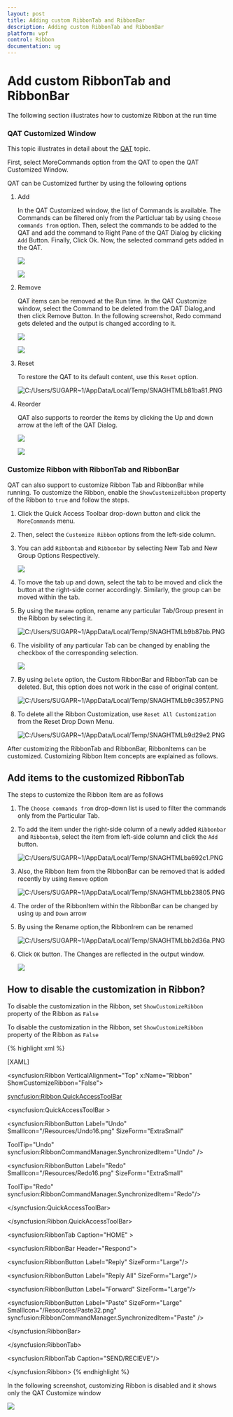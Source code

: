 ```yaml
---
layout: post
title: Adding custom RibbonTab and RibbonBar
description: Adding custom RibbonTab and RibbonBar
platform: wpf
control: Ribbon
documentation: ug
---
```

# Add custom RibbonTab and RibbonBar

The following section illustrates how to customize Ribbon at the run time

### QAT Customized Window

This topic illustrates in detail about the [QAT](#_Adding_items_from_1 "") topic.

First, select MoreCommands option from the QAT to open the QAT Customized Window.

QAT can be Customized further by using the following options

1. Add

	In the QAT Customized window, the list of Commands is available. The Commands can be filtered only from the Particluar tab by using `Choose commands from` option. Then, select the commands to be added to the QAT and add the command to Right Pane of the QAT Dialog by clicking `Add` Button. Finally, Click Ok. Now, the selected command gets added in the QAT.

	![](AddingcustomRibbonTabandRibbonBar_images/AddingcustomRibbonTabandRibbonBar_img1.jpeg)

	![](AddingcustomRibbonTabandRibbonBar_images/AddingcustomRibbonTabandRibbonBar_img2.jpeg)

2. Remove

	QAT items can be removed at the Run time. In the QAT Customize window, select the Command to be deleted from the QAT Dialog,and then click Remove Button. In the following screenshot, Redo command gets deleted and the output is changed according to it.

	![](AddingcustomRibbonTabandRibbonBar_images/AddingcustomRibbonTabandRibbonBar_img3.jpeg)

	![](AddingcustomRibbonTabandRibbonBar_images/AddingcustomRibbonTabandRibbonBar_img4.jpeg)

3. Reset

	To restore the QAT to its default content, use this `Reset` option.

	![C:/Users/SUGAPR~1/AppData/Local/Temp/SNAGHTMLb81ba81.PNG](AddingcustomRibbonTabandRibbonBar_images/AddingcustomRibbonTabandRibbonBar_img5.jpeg)

4. Reorder

	QAT also supports to reorder the items by clicking the Up and down arrow at the left of the QAT Dialog. 

	![](AddingcustomRibbonTabandRibbonBar_images/AddingcustomRibbonTabandRibbonBar_img6.jpeg)

	![](AddingcustomRibbonTabandRibbonBar_images/AddingcustomRibbonTabandRibbonBar_img7.jpeg)


### Customize Ribbon with RibbonTab and RibbonBar

QAT can also support to customize Ribbon Tab and RibbonBar while running. To customize the Ribbon, enable the `ShowCustomizeRibbon` property of the Ribbon to `true` and follow the steps. 

1. Click the Quick Access Toolbar drop-down button and click the `MoreCommands` menu.

2. Then, select the `Customize Ribbon` options from the left-side column.

3. You can add `Ribbontab` and `Ribbonbar` by selecting New Tab and New Group Options Respectively.

	![](AddingcustomRibbonTabandRibbonBar_images/AddingcustomRibbonTabandRibbonBar_img8.jpeg)

4. To move the tab up and down, select the tab to be moved and click the button at the right-side corner accordingly. Similarly, the group can be moved within the tab.

5. By using the `Rename` option, rename any particular Tab/Group present in the Ribbon by selecting it.

	![C:/Users/SUGAPR~1/AppData/Local/Temp/SNAGHTMLb9b87bb.PNG](AddingcustomRibbonTabandRibbonBar_images/AddingcustomRibbonTabandRibbonBar_img9.jpeg)

6. The visibility of any particular Tab can be changed by enabling the checkbox of the corresponding selection.

	![](AddingcustomRibbonTabandRibbonBar_images/AddingcustomRibbonTabandRibbonBar_img10.jpeg)

7. By using `Delete` option, the Custom RibbonBar and RibbonTab can be deleted. But, this option does not work in the case of original content.

	![C:/Users/SUGAPR~1/AppData/Local/Temp/SNAGHTMLb9c3957.PNG](AddingcustomRibbonTabandRibbonBar_images/AddingcustomRibbonTabandRibbonBar_img11.jpeg)

8. To delete all the Ribbon Customization, use `Reset All Customization` from the Reset Drop Down Menu.

	![C:/Users/SUGAPR~1/AppData/Local/Temp/SNAGHTMLb9d29e2.PNG](AddingcustomRibbonTabandRibbonBar_images/AddingcustomRibbonTabandRibbonBar_img12.jpeg)

After customizing the RibbonTab and RibbonBar, RibbonItems can be customized. Customizing Ribbon Item concepts are explained as follows.

## Add items to the customized RibbonTab

The steps to customize the Ribbon Item are as follows

1. The `Choose commands from` drop-down list is used to filter the commands only from the Particular Tab.

2.  To add the item under the right-side column of a newly added `Ribbonbar` and `Ribbontab`, select the item from left-side column and click the `Add` button.

	![C:/Users/SUGAPR~1/AppData/Local/Temp/SNAGHTMLba692c1.PNG](AddingcustomRibbonTabandRibbonBar_images/AddingcustomRibbonTabandRibbonBar_img13.jpeg)

3. Also, the Ribbon Item from the RibbonBar can be removed that is added recently by using `Remove` option

	![C:/Users/SUGAPR~1/AppData/Local/Temp/SNAGHTMLbb23805.PNG](AddingcustomRibbonTabandRibbonBar_images/AddingcustomRibbonTabandRibbonBar_img14.jpeg)

4. The order of the RibbonItem within the RibbonBar can be changed by using `Up` and `Down` arrow

5. By using the Rename option,the RibbonIrem can be renamed

	![C:/Users/SUGAPR~1/AppData/Local/Temp/SNAGHTMLbb2d36a.PNG](AddingcustomRibbonTabandRibbonBar_images/AddingcustomRibbonTabandRibbonBar_img15.jpeg)

6. Click `OK` button. The Changes are reflected in the output window.

	![](AddingcustomRibbonTabandRibbonBar_images/AddingcustomRibbonTabandRibbonBar_img16.jpeg)


## How to disable the customization in Ribbon?

To disable the customization in the Ribbon, set `ShowCustomizeRibbon` property of the Ribbon as `False` 

To disable the customization in the Ribbon, set `ShowCustomizeRibbon` property of the Ribbon as `False` 

{% highlight xml %}

[XAML]

<syncfusion:Ribbon  VerticalAlignment="Top" x:Name="Ribbon" ShowCustomizeRibbon="False">

<syncfusion:Ribbon.QuickAccessToolBar>

<syncfusion:QuickAccessToolBar >

<syncfusion:RibbonButton Label="Undo" SmallIcon="/Resources/Undo16.png" SizeForm="ExtraSmall"   

ToolTip="Undo" syncfusion:RibbonCommandManager.SynchronizedItem="Undo" />

<syncfusion:RibbonButton Label="Redo" SmallIcon="/Resources/Redo16.png" SizeForm="ExtraSmall"

ToolTip="Redo" syncfusion:RibbonCommandManager.SynchronizedItem="Redo"/>

</syncfusion:QuickAccessToolBar>

</syncfusion:Ribbon.QuickAccessToolBar>

<syncfusion:RibbonTab  Caption="HOME" >

<syncfusion:RibbonBar  Header="Respond">

<syncfusion:RibbonButton Label="Reply" SizeForm="Large"/>

<syncfusion:RibbonButton Label="Reply All" SizeForm="Large"/>

<syncfusion:RibbonButton Label="Forward" SizeForm="Large"/>

<syncfusion:RibbonButton   Label="Paste" SizeForm="Large" SmallIcon="/Resources/Paste32.png" syncfusion:RibbonCommandManager.SynchronizedItem="Paste" />

</syncfusion:RibbonBar>

</syncfusion:RibbonTab>

<syncfusion:RibbonTab Caption="SEND/RECIEVE"/>

</syncfusion:Ribbon>
{% endhighlight %}


In the following screenshot, customizing Ribbon is disabled and it shows only the QAT Customize window



![](AddingcustomRibbonTabandRibbonBar_images/AddingcustomRibbonTabandRibbonBar_img17.jpeg)

